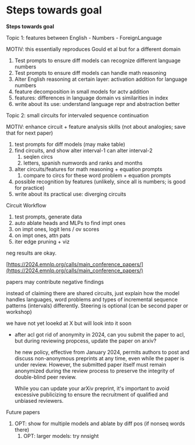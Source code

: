 # Steps towards goal

**Steps towards goal**

Topic 1: features between English - Numbers - ForeignLanguage

MOTIV: this essentially reproduces Gould et al but for a different domain

1. Test prompts to ensure diff models can recognize different language numbers
2. Test prompts to ensure diff models can handle math reasoning
3. Alter English reasoning at certain layer: activation addition for language numbers
4. feature decomposition in small models for actv addition
5. features: differences in language domain vs similarities in index
6. write about its use: understand language repr and abstraction better

Topic 2: small circuits for intervaled sequence continuation  

MOTIV: enhance circuit + feature analysis skills (not about analogies; save that for next paper)

1. test prompts for diff models (may make table)
2. find circuits, and show alter interval-1 can alter interval-2
    1. seqlen circs
    2. letters, spanish numwords and ranks and months
3. alter circuits/features for math reasoning + equation prompts
    1. compare to circs for these word problem + equation prompts
4. possible recognition by features (unlikely, since all is numbers; is good for practice)
5. write about its practical use: diverging circuits

Circuit Workflow

1. test prompts, generate data
2. auto ablate heads and MLPs to find impt ones
3. on impt ones, logit lens / ov scores
4. on impt ones, attn pats
5. iter edge pruning + viz

neg results are okay. 

[https://2024.emnlp.org/calls/main_conference_papers/](https://2024.emnlp.org/calls/main_conference_papers/)

papers may contribute negative findings

instead of claiming there are shared circuits, just explain how the model handles languages, word problems and types of incremental sequence patterns (intervals) differently. Steering is optional (can be second paper or workshop)

we have not yet looekd at X but will look into it soon

- after acl got rid of anonymity in 2024, can you submit the paper to acl, but during reviewing propcess, update the paper on arxiv?
    
    he new policy, effective from January 2024, permits authors to post and discuss non-anonymous preprints at any time, even while the paper is under review. However, the submitted paper itself must remain anonymized during the review process to preserve the integrity of double-blind peer review.
    
    While you can update your arXiv preprint, it's important to avoid excessive publicizing to ensure the recruitment of qualified and unbiased reviewers.
    

Future papers

1. OPT: show for multiple models and ablate by diff pos (if nonseq words there)
    1. OPT: larger models: try nnsight